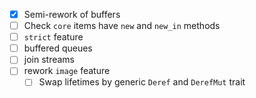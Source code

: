- [x] Semi-rework of buffers
- [ ] Check `core` items have `new` and `new_in` methods
- [ ] `strict` feature
- [ ] buffered queues
- [ ] join streams
- [ ] rework `image` feature
    - [ ] Swap lifetimes by generic `Deref` and `DerefMut` trait